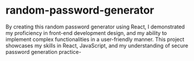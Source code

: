 # random-password-generator
By creating this random password generator using React, I demonstrated my proficiency in front-end development design, and my ability to implement complex functionalities in a user-friendly manner. This project showcases my skills in React, JavaScript, and my understanding of secure password generation practice-
